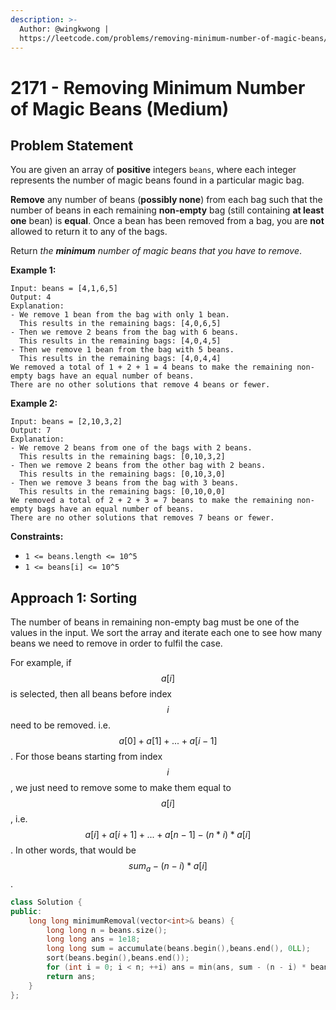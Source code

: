 ```yaml
---
description: >-
  Author: @wingkwong |
  https://leetcode.com/problems/removing-minimum-number-of-magic-beans/
---
```


# 2171 - Removing Minimum Number of Magic Beans (Medium)

## Problem Statement

You are given an array of **positive** integers `beans`, where each integer represents the number of magic beans found in a particular magic bag.

**Remove** any number of beans (**possibly none**) from each bag such that the number of beans in each remaining **non-empty** bag (still containing **at least one** bean) is **equal**. Once a bean has been removed from a bag, you are **not** allowed to return it to any of the bags.

Return _the **minimum** number of magic beans that you have to remove_.

**Example 1:**

```
Input: beans = [4,1,6,5]
Output: 4
Explanation: 
- We remove 1 bean from the bag with only 1 bean.
  This results in the remaining bags: [4,0,6,5]
- Then we remove 2 beans from the bag with 6 beans.
  This results in the remaining bags: [4,0,4,5]
- Then we remove 1 bean from the bag with 5 beans.
  This results in the remaining bags: [4,0,4,4]
We removed a total of 1 + 2 + 1 = 4 beans to make the remaining non-empty bags have an equal number of beans.
There are no other solutions that remove 4 beans or fewer.
```

**Example 2:**

```
Input: beans = [2,10,3,2]
Output: 7
Explanation:
- We remove 2 beans from one of the bags with 2 beans.
  This results in the remaining bags: [0,10,3,2]
- Then we remove 2 beans from the other bag with 2 beans.
  This results in the remaining bags: [0,10,3,0]
- Then we remove 3 beans from the bag with 3 beans. 
  This results in the remaining bags: [0,10,0,0]
We removed a total of 2 + 2 + 3 = 7 beans to make the remaining non-empty bags have an equal number of beans.
There are no other solutions that removes 7 beans or fewer.
```

**Constraints:**

* `1 <= beans.length <= 10^5`
* `1 <= beans[i] <= 10^5`

## Approach 1: Sorting

The number of beans in remaining non-empty bag must be one of the values in the input. We sort the array and iterate each one to see how many beans we need to remove in order to fulfil the case.&#x20;

For example, if $$a[i]$$ is selected, then all beans before index $$i$$ need to be removed. i.e. $$a[0] + a[1] + ... + a[i - 1]$$. For those beans starting from index $$i$$, we just need to remove some to make them equal to $$a[i]$$, i.e. $$a[i] + a[i + 1] + ... + a[n - 1] - (n * i) * a[i]$$. In other words, that would be $$sum_a - (n - i) * a[i]$$.

```cpp
class Solution {
public:
    long long minimumRemoval(vector<int>& beans) {
        long long n = beans.size();
        long long ans = 1e18;
        long long sum = accumulate(beans.begin(),beans.end(), 0LL);
        sort(beans.begin(),beans.end());
        for (int i = 0; i < n; ++i) ans = min(ans, sum - (n - i) * beans[i]);
        return ans;
    }
};
```
